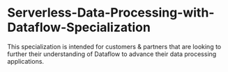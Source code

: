 # Serverless-Data-Processing-with-Dataflow-Specialization
This specialization is intended for customers &amp; partners that are looking to further their understanding of Dataflow to advance their data processing applications.
